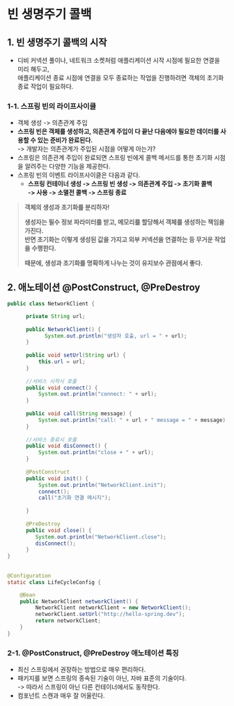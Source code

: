 # 빈 생명주기 콜백

## 1. 빈 생명주기 콜백의 시작&#x20;

* 디비 커넥션 풀이나, 네트워크 소켓처럼 애플리케이션 시작 시점에 필요한 연결을 미리 해두고, \
  애플리케이션 종료 시점에 연결을 모두 종료하는 작업을 진행하려면 객체의 초기화 종료 작업이 필요하다.

### 1-1. 스프링 빈의 라이프사이클

* 객체 생성 -> 의존관계 주입
* **스프링 빈은 객체를 생성하고, 의존관계 주입이 다 끝난 다음에야 필요한 데이터를 사용할 수 있는 준비가 완료된다.** \
  \-> 개발자는 의존관계가 주입된 시점을 어떻게 아는가?
* 스프링은 의존관계 주입이 완료되면 스프링 빈에게 콜백 메서드를 통한 초기화 시점을 알려주는 다양한 기능을 제공한다.&#x20;
* 스프링 빈의 이벤트 라이프사이클은 다음과 같다.
  * **스프링 컨테이너 생성 -> 스프링 빈 생성 -> 의존관계 주입 -> 초기화 콜백** \
    **-> 사용 -> 소멸전 콜백 -> 스프링 종료**

> **객체의 생성과 초기화를 분리하자!**
>
> **생성자는 필수 정보 파라미터를 받고, 메모리를 할당해서 객체를 생성하는 책임을 가진다.** \
> **반면 초기화는 이렇게 생성된 값을 가지고 외부 커넥션을 연결하는 등 무거운 작업을 수행한다.**&#x20;
>
> **때문에, 생성과 초기화를 명확하게 나누는 것이 유지보수 관점에서 좋다.**&#x20;

## 2. 애노테이션 @PostConstruct, @PreDestroy&#x20;

```java
public class NetworkClient {

      private String url;
      
      public NetworkClient() {
            System.out.println("생성자 호출, url = " + url); 
      }
      
      public void setUrl(String url) {
          this.url = url;
      }
      
      //서비스 시작시 호출
      public void connect() {
          System.out.println("connect: " + url);
      }
      
      public void call(String message) {
          System.out.println("call: " + url + " message = " + message);
      }
      
      //서비스 종료시 호출
      public void disConnect() {
          System.out.println("close + " + url);
      }
    
      @PostConstruct
      public void init() {
          System.out.println("NetworkClient.init"); 
          connect();
          call("초기화 연결 메시지");
     
      }
    
      @PreDestroy
      public void close() {
         System.out.println("NetworkClient.close");
         disConnect();
      }
}  
        
        
@Configuration
static class LifeCycleConfig {

    @Bean
    public NetworkClient networkClient() {
         NetworkClient networkClient = new NetworkClient();
         networkClient.setUrl("http://hello-spring.dev");
         return networkClient;
    } 
} 
```

### 2-1. @PostConstruct, @PreDestroy 애노테이션 특징

* 최신 스프링에서 권장하는 방법으로 매우 편리하다.&#x20;
* 패키지를 보면 스프링의 종속된 기술이 아닌, 자바 표준의 기술이다. \
  \-> 따라서 스프링이 아닌 다른 컨테이너에서도 동작한다.&#x20;
* 컴포넌트 스캔과 매우 잘 어울린다.&#x20;
